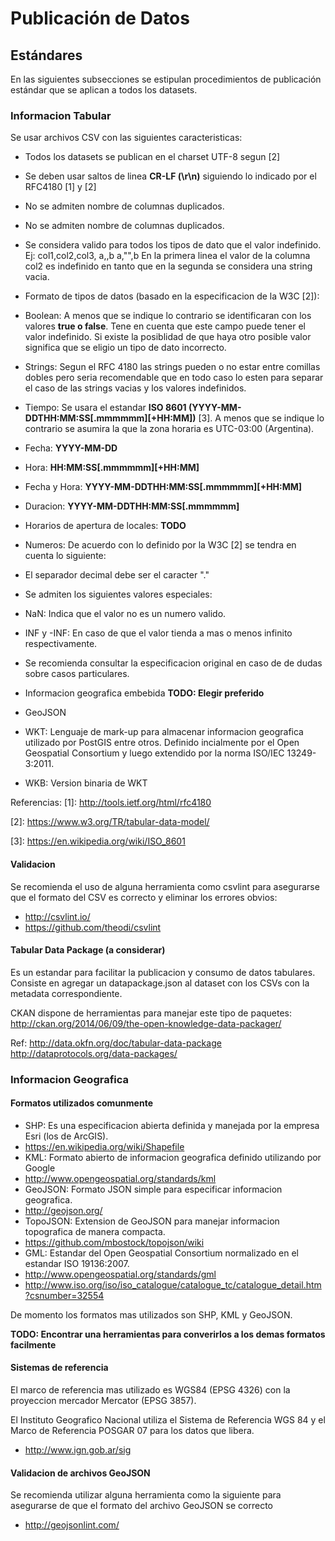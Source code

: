 Publicación de Datos
===

## Estándares

En las siguientes subsecciones se estipulan procedimientos de publicación estándar que se aplican a todos los datasets.

### Informacion Tabular
Se usar archivos CSV con las siguientes caracteristicas:

* Todos los datasets se publican en el charset UTF-8 segun \[2\]
* Se deben usar saltos de linea **CR-LF (\r\n)** siguiendo lo indicado por el RFC4180 \[1\] y \[2\]
* No se admiten nombre de columnas duplicados.
* No se admiten nombre de columnas duplicados.
* Se considera valido para todos los tipos de dato que el valor indefinido.
Ej: 
col1,col2,col3, 
a,,b 
a,"",b 
En la primera linea el valor de la columna col2 es indefinido en tanto que en la segunda se considera una string vacia. 

* Formato de tipos de datos (basado en la especificacion de la W3C \[2\]): 
 * Boolean: A menos que se indique lo contrario se identificaran con los valores **true o false**. 
Tene en cuenta que este campo puede tener el valor indefinido. Si existe la posiblidad de que haya otro posible valor significa que se eligio un tipo de dato incorrecto. 
* Strings: Segun el RFC 4180 las strings pueden o no estar entre comillas dobles pero seria recomendable que en todo caso lo esten para separar el caso de las strings vacias y los valores indefinidos. 
* Tiempo: Se usara el estandar **ISO 8601 (YYYY-MM-DDTHH:MM:SS[.mmmmmm][+HH:MM])** \[3\]. A menos que se indique lo contrario se asumira la que la zona horaria es UTC-03:00 (Argentina).
 * Fecha: **YYYY-MM-DD**
 * Hora: **HH:MM:SS[.mmmmmm][+HH:MM]**
 * Fecha y Hora: **YYYY-MM-DDTHH:MM:SS[.mmmmmm][+HH:MM]**
 * Duracion: **YYYY-MM-DDTHH:MM:SS[.mmmmmm]**
* Horarios de apertura de locales: **TODO**
* Numeros: De acuerdo con lo definido por la W3C \[2\] se tendra en cuenta lo siguiente:
 * El separador decimal debe ser el caracter "."
 * Se admiten los siguientes valores especiales:
  * NaN: Indica que el valor no es un numero valido.
  * INF y -INF: En caso de que el valor tienda a mas o menos infinito respectivamente.
 * Se recomienda consultar la especificacion original en caso de de dudas sobre casos particulares.
* Informacion geografica embebida **TODO: Elegir preferido**
 * GeoJSON
 * WKT: Lenguaje de mark-up para almacenar informacion geografica utilizado por PostGIS entre otros. Definido incialmente por el Open Geospatial Consortium y luego extendido por la norma ISO/IEC 13249-3:2011.
 * WKB: Version binaria de WKT


Referencias:
\[1\]: http://tools.ietf.org/html/rfc4180 

\[2\]: https://www.w3.org/TR/tabular-data-model/ 

\[3\]: https://en.wikipedia.org/wiki/ISO_8601 

#### Validacion
Se recomienda el uso de alguna herramienta como csvlint para asegurarse que el formato del CSV es correcto y eliminar los errores obvios:
* http://csvlint.io/ 
* https://github.com/theodi/csvlint 

#### Tabular Data Package (a considerar)
Es un estandar para facilitar la publicacion y consumo de datos tabulares.
Consiste en agregar un datapackage.json al dataset con los CSVs con la metadata correspondiente.

CKAN dispone de herramientas para manejar este tipo de paquetes:
http://ckan.org/2014/06/09/the-open-knowledge-data-packager/

Ref:
http://data.okfn.org/doc/tabular-data-package
http://dataprotocols.org/data-packages/

### Informacion Geografica
#### Formatos utilizados comunmente

* SHP: Es una especificacion abierta definida y manejada por la empresa Esri (los de ArcGIS).
 * https://en.wikipedia.org/wiki/Shapefile
* KML: Formato abierto de informacion geografica definido utilizando por Google
 * http://www.opengeospatial.org/standards/kml
* GeoJSON: Formato JSON simple para especificar informacion geografica.
 * http://geojson.org/
* TopoJSON: Extension de GeoJSON para manejar informacion topografica de manera compacta.
 * https://github.com/mbostock/topojson/wiki
* GML: Estandar del Open Geospatial Consortium normalizado en el estandar ISO 19136:2007.
 * http://www.opengeospatial.org/standards/gml
 * http://www.iso.org/iso/iso_catalogue/catalogue_tc/catalogue_detail.htm?csnumber=32554

De momento los formatos mas utilizados son SHP, KML y GeoJSON. 

**TODO: Encontrar una herramientas para converirlos a los demas formatos facilmente**

#### Sistemas de referencia
El marco de referencia mas utilizado es WGS84 (EPSG 4326) con la proyeccion mercador Mercator (EPSG 3857).

El Instituto Geografico Nacional utiliza el Sistema de Referencia WGS 84 y el Marco de Referencia POSGAR 07 para los datos que libera.
* http://www.ign.gob.ar/sig

#### Validacion de archivos GeoJSON
Se recomienda utilizar alguna herramienta como la siguiente para asegurarse de que el formato del archivo GeoJSON se correcto
* http://geojsonlint.com/

